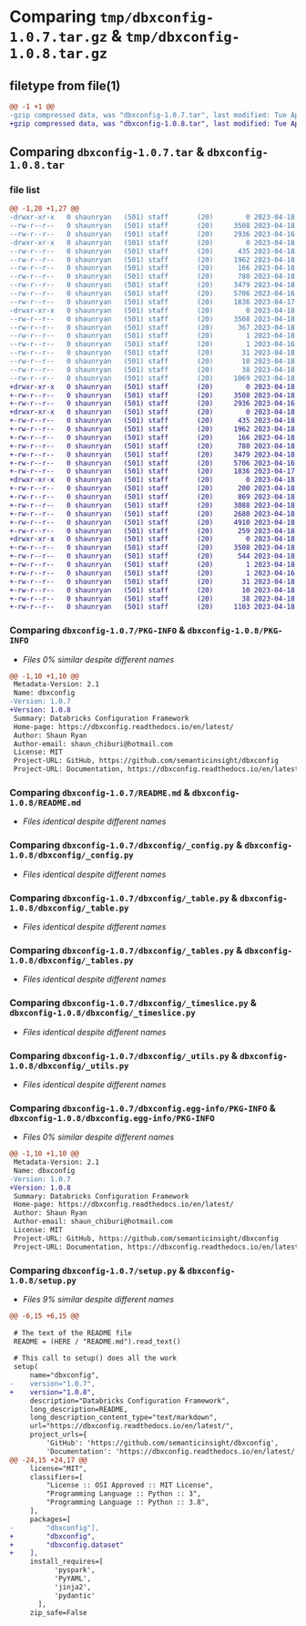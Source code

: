 # Comparing `tmp/dbxconfig-1.0.7.tar.gz` & `tmp/dbxconfig-1.0.8.tar.gz`

## filetype from file(1)

```diff
@@ -1 +1 @@
-gzip compressed data, was "dbxconfig-1.0.7.tar", last modified: Tue Apr 18 14:12:46 2023, max compression
+gzip compressed data, was "dbxconfig-1.0.8.tar", last modified: Tue Apr 18 16:03:39 2023, max compression
```

## Comparing `dbxconfig-1.0.7.tar` & `dbxconfig-1.0.8.tar`

### file list

```diff
@@ -1,20 +1,27 @@
-drwxr-xr-x   0 shaunryan   (501) staff       (20)        0 2023-04-18 14:12:46.433217 dbxconfig-1.0.7/
--rw-r--r--   0 shaunryan   (501) staff       (20)     3508 2023-04-18 14:12:46.433093 dbxconfig-1.0.7/PKG-INFO
--rw-r--r--   0 shaunryan   (501) staff       (20)     2936 2023-04-16 22:21:21.000000 dbxconfig-1.0.7/README.md
-drwxr-xr-x   0 shaunryan   (501) staff       (20)        0 2023-04-18 14:12:46.432036 dbxconfig-1.0.7/dbxconfig/
--rw-r--r--   0 shaunryan   (501) staff       (20)      435 2023-04-18 13:06:37.000000 dbxconfig-1.0.7/dbxconfig/__init__.py
--rw-r--r--   0 shaunryan   (501) staff       (20)     1962 2023-04-18 13:56:25.000000 dbxconfig-1.0.7/dbxconfig/_config.py
--rw-r--r--   0 shaunryan   (501) staff       (20)      166 2023-04-18 13:12:17.000000 dbxconfig-1.0.7/dbxconfig/_stage_type.py
--rw-r--r--   0 shaunryan   (501) staff       (20)      780 2023-04-18 08:59:52.000000 dbxconfig-1.0.7/dbxconfig/_table.py
--rw-r--r--   0 shaunryan   (501) staff       (20)     3479 2023-04-18 13:00:31.000000 dbxconfig-1.0.7/dbxconfig/_tables.py
--rw-r--r--   0 shaunryan   (501) staff       (20)     5706 2023-04-16 20:49:59.000000 dbxconfig-1.0.7/dbxconfig/_timeslice.py
--rw-r--r--   0 shaunryan   (501) staff       (20)     1836 2023-04-17 14:42:51.000000 dbxconfig-1.0.7/dbxconfig/_utils.py
-drwxr-xr-x   0 shaunryan   (501) staff       (20)        0 2023-04-18 14:12:46.432921 dbxconfig-1.0.7/dbxconfig.egg-info/
--rw-r--r--   0 shaunryan   (501) staff       (20)     3508 2023-04-18 14:12:46.000000 dbxconfig-1.0.7/dbxconfig.egg-info/PKG-INFO
--rw-r--r--   0 shaunryan   (501) staff       (20)      367 2023-04-18 14:12:46.000000 dbxconfig-1.0.7/dbxconfig.egg-info/SOURCES.txt
--rw-r--r--   0 shaunryan   (501) staff       (20)        1 2023-04-18 14:12:46.000000 dbxconfig-1.0.7/dbxconfig.egg-info/dependency_links.txt
--rw-r--r--   0 shaunryan   (501) staff       (20)        1 2023-04-16 20:49:59.000000 dbxconfig-1.0.7/dbxconfig.egg-info/not-zip-safe
--rw-r--r--   0 shaunryan   (501) staff       (20)       31 2023-04-18 14:12:46.000000 dbxconfig-1.0.7/dbxconfig.egg-info/requires.txt
--rw-r--r--   0 shaunryan   (501) staff       (20)       10 2023-04-18 14:12:46.000000 dbxconfig-1.0.7/dbxconfig.egg-info/top_level.txt
--rw-r--r--   0 shaunryan   (501) staff       (20)       38 2023-04-18 14:12:46.433257 dbxconfig-1.0.7/setup.cfg
--rw-r--r--   0 shaunryan   (501) staff       (20)     1069 2023-04-18 14:12:24.000000 dbxconfig-1.0.7/setup.py
+drwxr-xr-x   0 shaunryan   (501) staff       (20)        0 2023-04-18 16:03:39.020072 dbxconfig-1.0.8/
+-rw-r--r--   0 shaunryan   (501) staff       (20)     3508 2023-04-18 16:03:39.019952 dbxconfig-1.0.8/PKG-INFO
+-rw-r--r--   0 shaunryan   (501) staff       (20)     2936 2023-04-16 22:21:21.000000 dbxconfig-1.0.8/README.md
+drwxr-xr-x   0 shaunryan   (501) staff       (20)        0 2023-04-18 16:03:39.018180 dbxconfig-1.0.8/dbxconfig/
+-rw-r--r--   0 shaunryan   (501) staff       (20)      435 2023-04-18 13:06:37.000000 dbxconfig-1.0.8/dbxconfig/__init__.py
+-rw-r--r--   0 shaunryan   (501) staff       (20)     1962 2023-04-18 13:56:25.000000 dbxconfig-1.0.8/dbxconfig/_config.py
+-rw-r--r--   0 shaunryan   (501) staff       (20)      166 2023-04-18 13:12:17.000000 dbxconfig-1.0.8/dbxconfig/_stage_type.py
+-rw-r--r--   0 shaunryan   (501) staff       (20)      780 2023-04-18 08:59:52.000000 dbxconfig-1.0.8/dbxconfig/_table.py
+-rw-r--r--   0 shaunryan   (501) staff       (20)     3479 2023-04-18 13:00:31.000000 dbxconfig-1.0.8/dbxconfig/_tables.py
+-rw-r--r--   0 shaunryan   (501) staff       (20)     5706 2023-04-16 20:49:59.000000 dbxconfig-1.0.8/dbxconfig/_timeslice.py
+-rw-r--r--   0 shaunryan   (501) staff       (20)     1836 2023-04-17 14:42:51.000000 dbxconfig-1.0.8/dbxconfig/_utils.py
+drwxr-xr-x   0 shaunryan   (501) staff       (20)        0 2023-04-18 16:03:39.019776 dbxconfig-1.0.8/dbxconfig/dataset/
+-rw-r--r--   0 shaunryan   (501) staff       (20)      200 2023-04-18 13:51:05.000000 dbxconfig-1.0.8/dbxconfig/dataset/__init__.py
+-rw-r--r--   0 shaunryan   (501) staff       (20)      869 2023-04-18 13:38:17.000000 dbxconfig-1.0.8/dbxconfig/dataset/_dataset.py
+-rw-r--r--   0 shaunryan   (501) staff       (20)     3088 2023-04-18 13:38:17.000000 dbxconfig-1.0.8/dbxconfig/dataset/_deltalake.py
+-rw-r--r--   0 shaunryan   (501) staff       (20)     2680 2023-04-18 13:55:24.000000 dbxconfig-1.0.8/dbxconfig/dataset/_factory.py
+-rw-r--r--   0 shaunryan   (501) staff       (20)     4910 2023-04-18 13:24:41.000000 dbxconfig-1.0.8/dbxconfig/dataset/_read.py
+-rw-r--r--   0 shaunryan   (501) staff       (20)      259 2023-04-18 13:38:17.000000 dbxconfig-1.0.8/dbxconfig/dataset/_write.py
+drwxr-xr-x   0 shaunryan   (501) staff       (20)        0 2023-04-18 16:03:39.019051 dbxconfig-1.0.8/dbxconfig.egg-info/
+-rw-r--r--   0 shaunryan   (501) staff       (20)     3508 2023-04-18 16:03:39.000000 dbxconfig-1.0.8/dbxconfig.egg-info/PKG-INFO
+-rw-r--r--   0 shaunryan   (501) staff       (20)      544 2023-04-18 16:03:39.000000 dbxconfig-1.0.8/dbxconfig.egg-info/SOURCES.txt
+-rw-r--r--   0 shaunryan   (501) staff       (20)        1 2023-04-18 16:03:39.000000 dbxconfig-1.0.8/dbxconfig.egg-info/dependency_links.txt
+-rw-r--r--   0 shaunryan   (501) staff       (20)        1 2023-04-16 20:49:59.000000 dbxconfig-1.0.8/dbxconfig.egg-info/not-zip-safe
+-rw-r--r--   0 shaunryan   (501) staff       (20)       31 2023-04-18 16:03:39.000000 dbxconfig-1.0.8/dbxconfig.egg-info/requires.txt
+-rw-r--r--   0 shaunryan   (501) staff       (20)       10 2023-04-18 16:03:39.000000 dbxconfig-1.0.8/dbxconfig.egg-info/top_level.txt
+-rw-r--r--   0 shaunryan   (501) staff       (20)       38 2023-04-18 16:03:39.020117 dbxconfig-1.0.8/setup.cfg
+-rw-r--r--   0 shaunryan   (501) staff       (20)     1103 2023-04-18 16:03:28.000000 dbxconfig-1.0.8/setup.py
```

### Comparing `dbxconfig-1.0.7/PKG-INFO` & `dbxconfig-1.0.8/PKG-INFO`

 * *Files 0% similar despite different names*

```diff
@@ -1,10 +1,10 @@
 Metadata-Version: 2.1
 Name: dbxconfig
-Version: 1.0.7
+Version: 1.0.8
 Summary: Databricks Configuration Framework
 Home-page: https://dbxconfig.readthedocs.io/en/latest/
 Author: Shaun Ryan
 Author-email: shaun_chiburi@hotmail.com
 License: MIT
 Project-URL: GitHub, https://github.com/semanticinsight/dbxconfig
 Project-URL: Documentation, https://dbxconfig.readthedocs.io/en/latest/
```

### Comparing `dbxconfig-1.0.7/README.md` & `dbxconfig-1.0.8/README.md`

 * *Files identical despite different names*

### Comparing `dbxconfig-1.0.7/dbxconfig/_config.py` & `dbxconfig-1.0.8/dbxconfig/_config.py`

 * *Files identical despite different names*

### Comparing `dbxconfig-1.0.7/dbxconfig/_table.py` & `dbxconfig-1.0.8/dbxconfig/_table.py`

 * *Files identical despite different names*

### Comparing `dbxconfig-1.0.7/dbxconfig/_tables.py` & `dbxconfig-1.0.8/dbxconfig/_tables.py`

 * *Files identical despite different names*

### Comparing `dbxconfig-1.0.7/dbxconfig/_timeslice.py` & `dbxconfig-1.0.8/dbxconfig/_timeslice.py`

 * *Files identical despite different names*

### Comparing `dbxconfig-1.0.7/dbxconfig/_utils.py` & `dbxconfig-1.0.8/dbxconfig/_utils.py`

 * *Files identical despite different names*

### Comparing `dbxconfig-1.0.7/dbxconfig.egg-info/PKG-INFO` & `dbxconfig-1.0.8/dbxconfig.egg-info/PKG-INFO`

 * *Files 0% similar despite different names*

```diff
@@ -1,10 +1,10 @@
 Metadata-Version: 2.1
 Name: dbxconfig
-Version: 1.0.7
+Version: 1.0.8
 Summary: Databricks Configuration Framework
 Home-page: https://dbxconfig.readthedocs.io/en/latest/
 Author: Shaun Ryan
 Author-email: shaun_chiburi@hotmail.com
 License: MIT
 Project-URL: GitHub, https://github.com/semanticinsight/dbxconfig
 Project-URL: Documentation, https://dbxconfig.readthedocs.io/en/latest/
```

### Comparing `dbxconfig-1.0.7/setup.py` & `dbxconfig-1.0.8/setup.py`

 * *Files 9% similar despite different names*

```diff
@@ -6,15 +6,15 @@
 
 # The text of the README file
 README = (HERE / "README.md").read_text()
 
 # This call to setup() does all the work
 setup(
     name="dbxconfig",
-    version="1.0.7",
+    version="1.0.8",
     description="Databricks Configuration Framework",
     long_description=README,
     long_description_content_type="text/markdown",
     url="https://dbxconfig.readthedocs.io/en/latest/",
     project_urls={
         'GitHub': 'https://github.com/semanticinsight/dbxconfig',
         'Documentation': 'https://dbxconfig.readthedocs.io/en/latest/'
@@ -24,15 +24,17 @@
     license="MIT",
     classifiers=[
         "License :: OSI Approved :: MIT License",
         "Programming Language :: Python :: 3",
         "Programming Language :: Python :: 3.8",
     ],
     packages=[
-        "dbxconfig"],
+        "dbxconfig",
+        "dbxconfig.dataset"
+    ],
     install_requires=[
           'pyspark',
           'PyYAML',
           'jinja2',
           'pydantic'
       ],
     zip_safe=False
```

